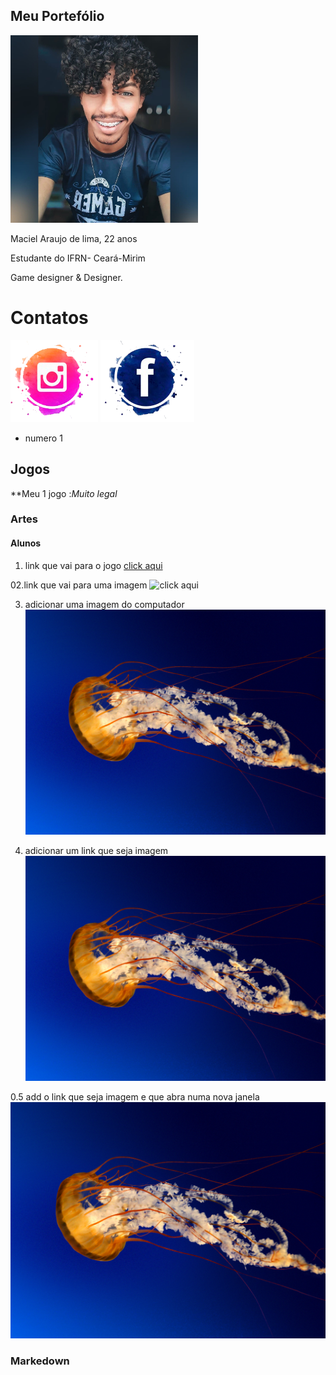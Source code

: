 ## Meu Portefólio

<img src="Perfil.jpg" width="300" height="300">

Maciel Araujo de lima, 22 anos 

Estudante do IFRN- Ceará-Mirim

Game designer & Designer.

# Contatos
[![instagram](Int.png)](https://www.instagram.com/ciell_lima/?hl=pt-br)
[![Facebook](FB.png)](https://www.facebook.com/maciel.araujo.3150)

- numero 1

## Jogos

**Meu 1 jogo :_Muito legal_

### Artes

#### Alunos
01. link que vai para o jogo
[click aqui](https://maciellima.github.io/VouContarAte3/)
 
 02.link que vai para uma imagem
![click aqui](https://moderndogmagazine.com/sites/default/files/images/uploads/Pug.jpg)

03. adicionar uma imagem do computador
![imagem 01](Jellyfish.jpg)

04. adicionar um link que seja imagem
[![imagem 01](Jellyfish.jpg)](https://www.google.com.br/webhp?rlz=1C1AVUC_pt-BRBR809BR809&ie=UTF-8&rct=j)

0.5 add o link que seja imagem e que abra numa nova janela
<a href="https://eloisaliima.github.io/Estacoes/" taget="_blank"> ![Imagem2](Jellyfish.jpg)</a>


### Markedown

